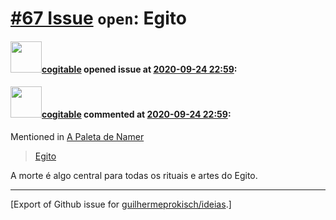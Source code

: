 # [\#67 Issue](https://github.com/guilhermeprokisch/ideias/issues/67) `open`: Egito

#### <img src="https://avatars.githubusercontent.com/in/77300?v=4" width="50">[cogitable](https://github.com/apps/cogitable) opened issue at [2020-09-24 22:59](https://github.com/guilhermeprokisch/ideias/issues/67):

 

#### <img src="https://avatars.githubusercontent.com/in/77300?v=4" width="50">[cogitable](https://github.com/apps/cogitable) commented at [2020-09-24 22:59](https://github.com/guilhermeprokisch/ideias/issues/67#issuecomment-698630520):

Mentioned in [A Paleta de Namer](66#issuecomment-698630496)  
 > [Egito](67)

A morte é algo central para todas os rituais e artes do Egito.


-------------------------------------------------------------------------------



[Export of Github issue for [guilhermeprokisch/ideias](https://github.com/guilhermeprokisch/ideias).]
